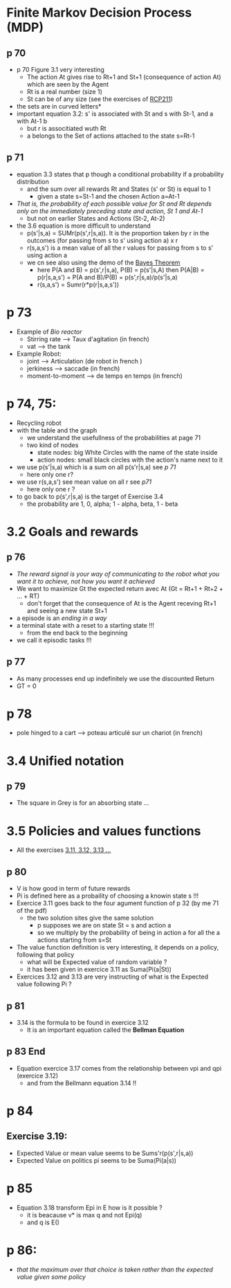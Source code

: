 # Finite Markov Decision Process (MDP)

## p 70
* p 70 Figure 3.1 very interesting
  * The action At gives rise to Rt+1 and St+1 (consequence of action At) which are seen by the Agent
  * Rt is a real number (size 1)
  * St can be of any size (see the exercises of [RCP211](https://jhub3.cnam.fr/user/24592/lab/tree/MonDossier/RCP211/TP4))
* the sets are in curved letters*
* important equation 3.2: s' is associated with St and s with St-1, and a with At-1 b
  * but r is associtiated wuth Rt
  * a belongs to the Set of actions attached to the state s=Rt-1
## p 71
* equation 3.3 states that p though a conditional probability if a probability distribution 
  * and the sum over all rewards Rt and States (s' or St) is equal to 1
    * given a state s=St-1 and the chosen Action a=At-1
* _That is, the probability of each possible value for St and Rt depends only on the immediately preceding state and action, St 1 and At-1_
  * but not on earlier States and Actions (St-2, At-2)
* the 3.6 equation is more difficult to understand
  * p(s'|s,a) = SUMr(p(s',r|s,a)). It is the proportion taken by r in the outcomes (for passing from s to s' using action a) x r 
  * r(s,a,s') is a mean value of all the r values for passing from s to s' using action a
  * we cn see also using the demo of the [Bayes Theorem](https://en.wikipedia.org/wiki/Bayes%27_theorem)
    * here P(A and B) = p(s',r|s,a), P(B) = p(s'|s,A) then P(A|B) = p(r|s,a,s') = P(A and B)/P(B) = p(s',r|s,a)/p(s'|s,a)
    * r(s,a,s') = Sumr(r*p(r|s,a,s'))
# p 73
* Example of _Bio reactor_
  * Stirring rate --> Taux d'agitation (in french)
  * vat --> the tank
* Example Robot:
  * joint --> Articulation (de robot in french )
  * jerkiness --> saccade (in french)
  * moment-to-moment --> de temps en temps (in french)
# p 74, 75:
* Recycling robot
* with the table and the graph
  * we understand the usefullness of the probabilities at page 71
  * two kind of nodes
    * state nodes: big White Circles with the name of the state inside
    * action nodes: small black circles with the action's name next to it
* we use p(s'|s,a) which is a sum on all p(s'r|s,a) see _p 71_ 
  * here only one r?
* we use r(s,a,s') see mean value on all r see _p71_ 
  * here only one r ?
* to go back to p(s',r|s,a) is the target of Exercise 3.4
  * the probability are 1, 0, alpha; 1 - alpha, beta, 1 - beta

# 3.2 Goals and rewards
## p 76
* _The reward signal is your way of communicating to the robot what you want it to achieve, not how you want it achieved_
* We want to maximize Gt the expected return avec At (Gt = Rt+1 + Rt+2 + ... + RT)
  * don't forget that the consequence of At is the Agent receving Rt+1 and seeing a new state St+1
* a episode is an _ending in a way_
* a terminal state with a reset to a starting state !!!
  * from the end back to the beginning
* we call it episodic tasks !!! 
## p 77
* As many processes end up indefinitely we use the discounted Return
* GT = 0

# p 78
* pole hinged  to a cart --> poteau articulé sur un chariot (in french)

# 3.4 Unified notation
## p 79
* The square in Grey is for an absorbing state ...

# 3.5 Policies and values functions
* All the exercises [3.11, 3.12, 3.13 ...](git@github.com:LyWangPX/Reinforcement-Learning-2nd-Edition-by-Sutton-Exercise-Solutions.git)
## p 80
* V is how good in term of future rewards
* Pi is defined here as a probaility of choosing a knowin state s !!!
* Exercice 3.11 goes back to the four agument function of p 32 (by me 71 of the pdf)
  * the two solution sites give the same solution 
    * p supposes we are on state St = s and action a
    * so we multiply by the probability of being in action a for all the a actions starting from s=St
* The value function definition is very interesting, it depends on a policy, following that policy
  * what will be Expected value of random variable ?
  * it has been given in exercice 3.11 as Suma(Pi(a|St))
* Exercices 3.12 and 3.13 are very instructing of what is the Expected value following Pi ?
## p 81
* 3.14 is the formula to be found in exercice 3.12
  * It is an important equation called the **Bellman Equation**
## p 83 End
* Equation exercice 3.17 comes from the relationship between vpi and qpi (exercice 3.12)
  * and from the Bellmann equation 3.14 !!
# p 84
## Exercise 3.19:
* Expected Value or mean value seems to be Sums'r(p(s',r|s,a))
* Expected Value on politics pi seems to be Suma(Pi(a|s))
# p 85
* Equation 3.18 transform Epi in E how is it possible ?
  * it is beacause v* is max q and not Epi(q)
  * and q is E() 
# p 86:
* _that the maximum over that choice is taken rather than the expected value given some policy_